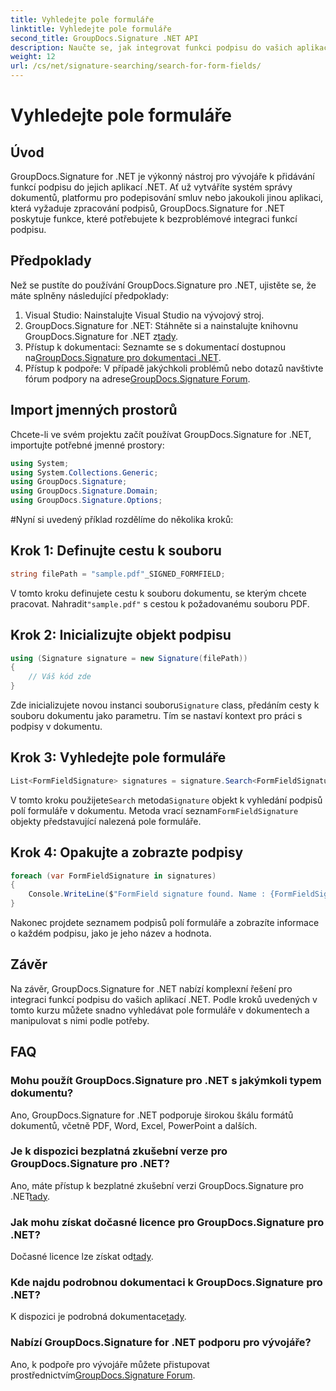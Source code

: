 ```yaml
---
title: Vyhledejte pole formuláře
linktitle: Vyhledejte pole formuláře
second_title: GroupDocs.Signature .NET API
description: Naučte se, jak integrovat funkci podpisu do vašich aplikací .NET pomocí GroupDocs.Signature for .NET. Postupujte podle našich kroků krok za krokem pro bezproblémovou správu dokumentů.
weight: 12
url: /cs/net/signature-searching/search-for-form-fields/
---
```


# Vyhledejte pole formuláře

## Úvod
GroupDocs.Signature for .NET je výkonný nástroj pro vývojáře k přidávání funkcí podpisu do jejich aplikací .NET. Ať už vytváříte systém správy dokumentů, platformu pro podepisování smluv nebo jakoukoli jinou aplikaci, která vyžaduje zpracování podpisů, GroupDocs.Signature for .NET poskytuje funkce, které potřebujete k bezproblémové integraci funkcí podpisu.
## Předpoklady
Než se pustíte do používání GroupDocs.Signature pro .NET, ujistěte se, že máte splněny následující předpoklady:
1. Visual Studio: Nainstalujte Visual Studio na vývojový stroj.
2.  GroupDocs.Signature for .NET: Stáhněte si a nainstalujte knihovnu GroupDocs.Signature for .NET z[tady](https://releases.groupdocs.com/signature/net/).
3.  Přístup k dokumentaci: Seznamte se s dokumentací dostupnou na[GroupDocs.Signature pro dokumentaci .NET](https://tutorials.groupdocs.com/signature/net/).
4.  Přístup k podpoře: V případě jakýchkoli problémů nebo dotazů navštivte fórum podpory na adrese[GroupDocs.Signature Forum](https://forum.groupdocs.com/c/signature/13).

## Import jmenných prostorů
Chcete-li ve svém projektu začít používat GroupDocs.Signature for .NET, importujte potřebné jmenné prostory:
```csharp
using System;
using System.Collections.Generic;
using GroupDocs.Signature;
using GroupDocs.Signature.Domain;
using GroupDocs.Signature.Options;
```
#Nyní si uvedený příklad rozdělíme do několika kroků:
## Krok 1: Definujte cestu k souboru
```csharp
string filePath = "sample.pdf"_SIGNED_FORMFIELD;
```
 V tomto kroku definujete cestu k souboru dokumentu, se kterým chcete pracovat. Nahradit`"sample.pdf"` s cestou k požadovanému souboru PDF.
## Krok 2: Inicializujte objekt podpisu
```csharp
using (Signature signature = new Signature(filePath))
{
    // Váš kód zde
}
```
 Zde inicializujete novou instanci souboru`Signature` class, předáním cesty k souboru dokumentu jako parametru. Tím se nastaví kontext pro práci s podpisy v dokumentu.
## Krok 3: Vyhledejte pole formuláře
```csharp
List<FormFieldSignature> signatures = signature.Search<FormFieldSignature>(SignatureType.FormField);
```
 V tomto kroku použijete`Search` metoda`Signature` objekt k vyhledání podpisů polí formuláře v dokumentu. Metoda vrací seznam`FormFieldSignature` objekty představující nalezená pole formuláře.
## Krok 4: Opakujte a zobrazte podpisy
```csharp
foreach (var FormFieldSignature in signatures)
{
    Console.WriteLine($"FormField signature found. Name : {FormFieldSignature.Name}. Value: {FormFieldSignature.Value}");
}
```
Nakonec projdete seznamem podpisů polí formuláře a zobrazíte informace o každém podpisu, jako je jeho název a hodnota.

## Závěr
Na závěr, GroupDocs.Signature for .NET nabízí komplexní řešení pro integraci funkcí podpisu do vašich aplikací .NET. Podle kroků uvedených v tomto kurzu můžete snadno vyhledávat pole formuláře v dokumentech a manipulovat s nimi podle potřeby.
## FAQ
### Mohu použít GroupDocs.Signature pro .NET s jakýmkoli typem dokumentu?
Ano, GroupDocs.Signature for .NET podporuje širokou škálu formátů dokumentů, včetně PDF, Word, Excel, PowerPoint a dalších.
### Je k dispozici bezplatná zkušební verze pro GroupDocs.Signature pro .NET?
 Ano, máte přístup k bezplatné zkušební verzi GroupDocs.Signature pro .NET[tady](https://releases.groupdocs.com/).
### Jak mohu získat dočasné licence pro GroupDocs.Signature pro .NET?
 Dočasné licence lze získat od[tady](https://purchase.groupdocs.com/temporary-license/).
### Kde najdu podrobnou dokumentaci k GroupDocs.Signature pro .NET?
 K dispozici je podrobná dokumentace[tady](https://tutorials.groupdocs.com/signature/net/).
### Nabízí GroupDocs.Signature for .NET podporu pro vývojáře?
 Ano, k podpoře pro vývojáře můžete přistupovat prostřednictvím[GroupDocs.Signature Forum](https://forum.groupdocs.com/c/signature/13).